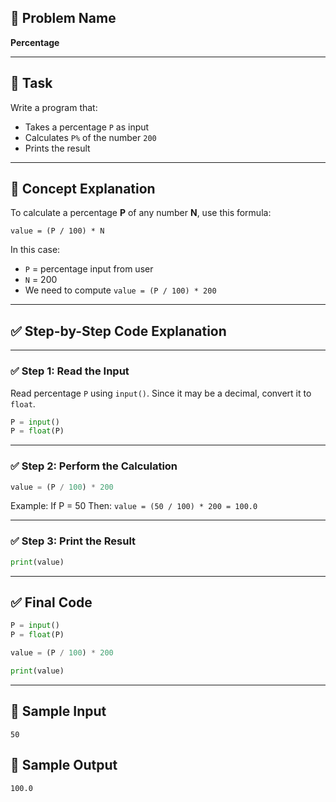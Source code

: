 ## 🧩 **Problem Name**

**Percentage**

---

## 📌 **Task**

Write a program that:

- Takes a percentage `P` as input
- Calculates `P%` of the number `200`
- Prints the result

---

## 🧠 **Concept Explanation**

To calculate a percentage **P** of any number **N**, use this formula:

```
value = (P / 100) * N
```

In this case:

- `P` = percentage input from user
- `N` = 200
- We need to compute `value = (P / 100) * 200`

---

## ✅ **Step-by-Step Code Explanation**

---

### ✅ Step 1: Read the Input

Read percentage `P` using `input()`. Since it may be a decimal, convert it to `float`.

```python
P = input()
P = float(P)
```

---

### ✅ Step 2: Perform the Calculation

```python
value = (P / 100) * 200
```

Example:
If P = 50
Then: `value = (50 / 100) * 200 = 100.0`

---

### ✅ Step 3: Print the Result

```python
print(value)
```

---

## ✅ **Final Code**

```python
P = input()
P = float(P)

value = (P / 100) * 200

print(value)
```

---

## 🧪 **Sample Input**

```
50
```

## 🎯 **Sample Output**

```
100.0
```
